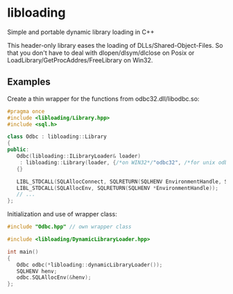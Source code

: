 # libloading
Simple and portable dynamic library loading in C++

This header-only library eases the loading of DLLs/Shared-Object-Files.
So that you don't have to deal with dlopen/dlsym/dlclose on Posix or LoadLibrary/GetProcAddres/FreeLibrary on Win32.

## Examples

Create a thin wrapper for the functions from odbc32.dll/libodbc.so:
```c++
#pragma once
#include <libloading/Library.hpp>
#include <sql.h>

class Odbc : libloading::Library
{
public:
   Odbc(libloading::ILibraryLoader& loader)
    : libloading::Library(loader, {/*on WIN32*/"odbc32", /*for unix odbc*/"odbc"})
   {}

   LIBL_STDCALL(SQLAllocConnect, SQLRETURN(SQLHENV EnvironmentHandle, SQLHDBC *ConnectionHandle));
   LIBL_STDCALL(SQLAllocEnv, SQLRETURN(SQLHENV *EnvironmentHandle));
   // ...
};
```

Initialization and use of wrapper class:
```c++
#include "Odbc.hpp" // own wrapper class

#include <libloading/DynamicLibraryLoader.hpp>

int main()
{
   Odbc odbc(*libloading::dynamicLibraryLoader());
   SQLHENV henv;
   odbc.SQLAllocEnv(&henv);
};
```
